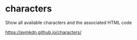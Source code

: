 # characters
Show all available characters and the associated HTML code

https://aymkdn.github.io/characters/
